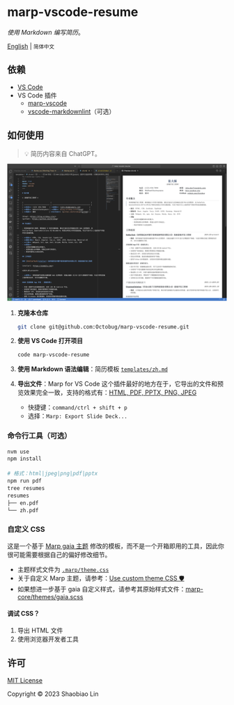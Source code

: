 # marp-vscode-resume

*使用 Markdown 编写简历*。

[English](README.md) | `简体中文`

## 依赖

- [VS Code](https://code.visualstudio.com/)
- VS Code 插件
  - [marp-vscode](https://github.com/marp-team/marp-vscode)
  - [vscode-markdownlint](https://github.com/DavidAnson/vscode-markdownlint.git)（可选）

## 如何使用

> 💡 简历内容来自 ChatGPT。

![编辑环境](.assets/editting.zh.png)

1. **克隆本仓库**

    ```sh
    git clone git@github.com:Octobug/marp-vscode-resume.git
    ```

2. **使用 VS Code 打开项目**

    ```sh
    code marp-vscode-resume
    ```

3. **使用 Markdown 语法编辑**：简历模板 [`templates/zh.md`](templates/zh.md)
4. **导出文件**：Marp for VS Code 这个插件最好的地方在于，它导出的文件和预览效果完全一致，支持的格式有：[HTML, PDF, PPTX, PNG, JPEG](https://github.com/marp-team/marp-vscode#export-slide-deck-to-html-pdf-pptx-and-image-%EF%B8%8F)

    - 快捷键：`command/ctrl + shift + p`
    - 选择：`Marp: Export Slide Deck...`

### 命令行工具（可选）

```sh
nvm use
npm install

# 格式：html|jpeg|png|pdf|pptx
npm run pdf
tree resumes 
resumes
├── en.pdf
└── zh.pdf
```

### 自定义 CSS

这是一个基于 [Marp gaia 主题](https://github.com/marp-team/marp-core/tree/main/themes#gaia) 修改的模板，而不是一个开箱即用的工具，因此你很可能需要根据自己的偏好修改细节。

- 主题样式文件为 [`.marp/theme.css`](.marp/theme.css)
- 关于自定义 Marp 主题，请参考：[Use custom theme CSS 🛡️](https://github.com/marp-team/marp-vscode#use-custom-theme-css-%EF%B8%8F)
- 如果想进一步基于 gaia 自定义样式，请参考其原始样式文件：[marp-core/themes/gaia.scss](https://github.com/marp-team/marp-core/blob/main/themes/gaia.scss)

#### 调试 CSS？

1. 导出 HTML 文件
2. 使用浏览器开发者工具

## 许可

[MIT License](./LICENSE)

Copyright © 2023 Shaobiao Lin
